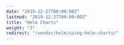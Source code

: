 ```yaml
---
date: "2019-12-27T00:00:00Z"
lastmod: "2019-12-27T00:00:00Z"
title: "Helm Charts"
weight: "3"
redirect: "/vendor/helm/using-helm-charts/"
---
```

